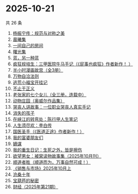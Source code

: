 # 2025-10-21

共 26 条

<!-- BEGIN WEREAD -->
<!-- 最后更新时间 2025-10-21 11:32:24 +0800 -->
1. [杨振宁传：规范与对称之美](https://weread.qq.com/web/bookDetail/4de32520813ab7c7dg0102c1)
1. [晨曦集](https://weread.qq.com/web/bookDetail/57432d4072051c975748318)
1. [一间自己的房间](https://weread.qq.com/web/bookDetail/423320f0813ab8f58g01571e)
1. [曙光集](https://weread.qq.com/web/bookDetail/a6d323f0813ab8831g013e4c)
1. [蓝，另一种蓝](https://weread.qq.com/web/bookDetail/8b9324e0813ab70b0g017ca4)
1. [疯狂规培生：三甲医院牛马手记（《屁事也疯狂》作者新作！ ）](https://weread.qq.com/web/bookDetail/ef332170813aba876g011d57)
1. [半小时漫画故宫（全3册）](https://weread.qq.com/web/bookDetail/2a932490813aba8e3g011d9c)
1. [万物自洽法则](https://weread.qq.com/web/bookDetail/00f32030813aba87ag018f6c)
1. [逃荒小福宝开挂记](https://weread.qq.com/web/bookDetail/46232e30813aba8d4g018754)
1. [不止于正义](https://weread.qq.com/web/bookDetail/85e32100813aba6c1g013c04)
1. [老张家的七个女儿（全三册，连载中）](https://weread.qq.com/web/bookDetail/12332100813ab8b6cg0155cf)
1. [动物庄园（奥威尔作品集）](https://weread.qq.com/web/bookDetail/dc432dd059c805dc4045f8a)
1. [哭丧人讲故事：一位职业哭丧人真实手记](https://weread.qq.com/web/bookDetail/89332420813aba51dg015be1)
1. [消失的孩子](https://weread.qq.com/web/bookDetail/19e325f0813aba772g01570e)
1. [在峡江的转弯处：陈行甲人生笔记](https://weread.qq.com/web/bookDetail/bca326a0813ab8f5ag016fc1)
1. [人生须尽欢：李白传](https://weread.qq.com/web/bookDetail/c64320e0813aba483g019de2)
1. [国医圣手（《医道正途》作者新作！）](https://weread.qq.com/web/bookDetail/86932020813aba4f4g0151b2)
1. [我的富婆朋友们](https://weread.qq.com/web/bookDetail/ed132f90813aba7efg0129b7)
1. [嫡谋](https://weread.qq.com/web/bookDetail/cce32de0578343cce23f000)
1. [我的重生日记：生死之外，皆是擦伤](https://weread.qq.com/web/bookDetail/d7432640813ab9560g013cc5)
1. [欲望男女：被窝读物故事集（2025年10月刊）](https://weread.qq.com/web/bookDetail/a49326d0813aba81ag014c2f)
1. [顺道者胜（顺道而为，万事自然可成！）](https://weread.qq.com/web/bookDetail/f1832020813ab9fe4g012bf1)
1. [《销售与市场》2025年10月上](https://weread.qq.com/web/bookDetail/ada32b80813aba8f6g01565d)
1. [沧桑十年](https://weread.qq.com/web/bookDetail/b5f328b07193a030b5fafaf)
1. [宝葫芦的秘密](https://weread.qq.com/web/bookDetail/7c932410719c1d7f7c97c26)
1. [财经（2025年第21期）](https://weread.qq.com/web/bookDetail/cb532f50813aba87cg0124c8)
<!-- END WEREAD -->